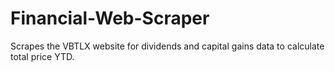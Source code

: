 # Financial-Web-Scraper
Scrapes the VBTLX website for dividends and capital gains data to calculate total price YTD.
